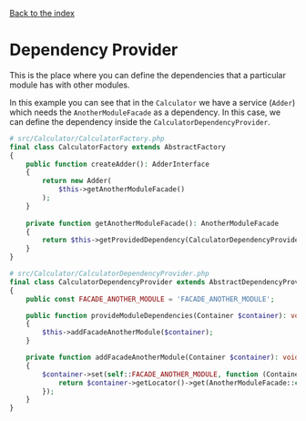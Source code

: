 [Back to the index](../docs)

# Dependency Provider

This is the place where you can define the dependencies that a particular module has with other modules.

In this example you can see that in the `Calculator` we have a service (`Adder`) which needs the
`AnotherModuleFacade` as a dependency. In this case, we can define the dependency inside the
`CalculatorDependencyProvider`.

```php
# src/Calculator/CalculatorFactory.php
final class CalculatorFactory extends AbstractFactory
{
    public function createAdder(): AdderInterface
    {
        return new Adder(
            $this->getAnotherModuleFacade()
        );
    }
    
    private function getAnotherModuleFacade(): AnotherModuleFacade
    {
        return $this->getProvidedDependency(CalculatorDependencyProvider::FACADE_ANOTHER_MODULE);
    }
}
```

```php
# src/Calculator/CalculatorDependencyProvider.php
final class CalculatorDependencyProvider extends AbstractDependencyProvider
{
    public const FACADE_ANOTHER_MODULE = 'FACADE_ANOTHER_MODULE';

    public function provideModuleDependencies(Container $container): void
    {
        $this->addFacadeAnotherModule($container);
    }

    private function addFacadeAnotherModule(Container $container): void
    {
        $container->set(self::FACADE_ANOTHER_MODULE, function (Container $container): AnotherModuleFacade {
            return $container->getLocator()->get(AnotherModuleFacade::class);
        });
    }
}
```

